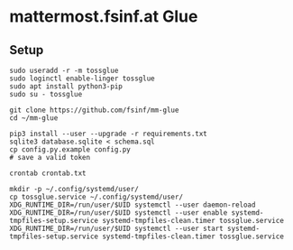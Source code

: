 # mattermost.fsinf.at Glue

## Setup

	sudo useradd -r -m tossglue
	sudo loginctl enable-linger tossglue
	sudo apt install python3-pip
	sudo su - tossglue

	git clone https://github.com/fsinf/mm-glue
	cd ~/mm-glue
	
	pip3 install --user --upgrade -r requirements.txt 
	sqlite3 database.sqlite < schema.sql
	cp config.py.example config.py
	# save a valid token

	crontab crontab.txt

	mkdir -p ~/.config/systemd/user/
	cp tossglue.service ~/.config/systemd/user/
	XDG_RUNTIME_DIR=/run/user/$UID systemctl --user daemon-reload
	XDG_RUNTIME_DIR=/run/user/$UID systemctl --user enable systemd-tmpfiles-setup.service systemd-tmpfiles-clean.timer tossglue.service
	XDG_RUNTIME_DIR=/run/user/$UID systemctl --user start systemd-tmpfiles-setup.service systemd-tmpfiles-clean.timer tossglue.service
